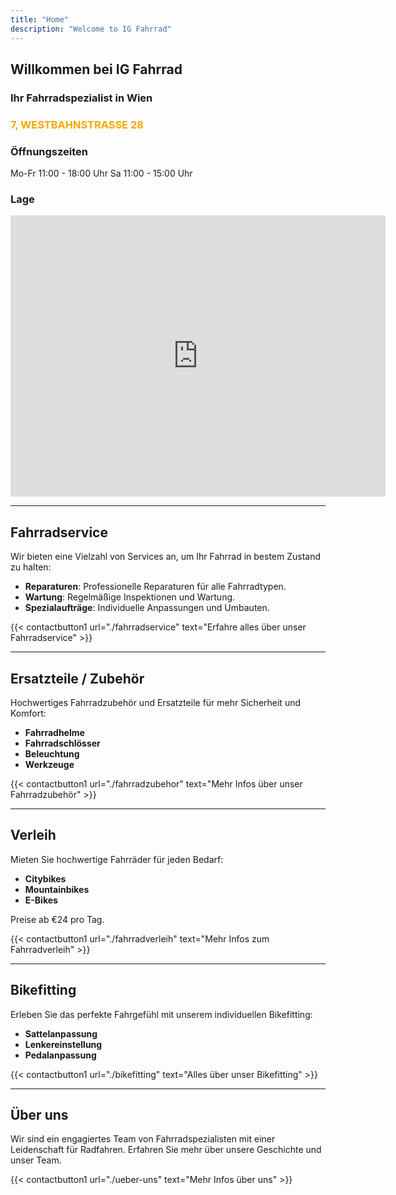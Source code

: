 ```yaml
---
title: "Home"
description: "Welcome to IG Fahrrad"
---
```


## Willkommen bei IG Fahrrad

### Ihr Fahrradspezialist in Wien

### <span style="color: #FFA500;">7, WESTBAHNSTRASSE 28</span>

### Öffnungszeiten
Mo-Fr 11:00 - 18:00 Uhr
Sa 11:00 - 15:00 Uhr

### Lage
<div class="map-container">
  <iframe src="https://www.google.com/maps/embed?pb=!1m18!1m12!1m3!1d10632.304869009882!2d16.343288390617355!3d48.19798305595617!2m3!1f0!2f0!3f0!3m2!1i1024!2i768!4f13.1!3m3!1m2!1s0x476d078bce611633%3A0xaee4670db2202edc!2sIG%20Fahrrad!5e0!3m2!1sen!2sat!4v1628889339883!5m2!1sen!2sat" width="600" height="450" style="border:0;" allowfullscreen="" loading="lazy"></iframe>
</div>

---

## Fahrradservice

Wir bieten eine Vielzahl von Services an, um Ihr Fahrrad in bestem Zustand zu halten:

- **Reparaturen**: Professionelle Reparaturen für alle Fahrradtypen.
- **Wartung**: Regelmäßige Inspektionen und Wartung.
- **Spezialaufträge**: Individuelle Anpassungen und Umbauten.

{{< contactbutton1 url="./fahrradservice" text="Erfahre alles über unser Fahrradservice" >}}

---

## Ersatzteile / Zubehör

Hochwertiges Fahrradzubehör und Ersatzteile für mehr Sicherheit und Komfort:

- **Fahrradhelme**
- **Fahrradschlösser**
- **Beleuchtung**
- **Werkzeuge**

{{< contactbutton1 url="./fahrradzubehor" text="Mehr Infos über unser Fahrradzubehör" >}}

---

## Verleih

Mieten Sie hochwertige Fahrräder für jeden Bedarf:

- **Citybikes**
- **Mountainbikes**
- **E-Bikes**

Preise ab €24 pro Tag.


{{< contactbutton1 url="./fahrradverleih" text="Mehr Infos zum Fahrradverleih" >}}

---

## Bikefitting

Erleben Sie das perfekte Fahrgefühl mit unserem individuellen Bikefitting:

- **Sattelanpassung**
- **Lenkereinstellung**
- **Pedalanpassung**


{{< contactbutton1 url="./bikefitting" text="Alles über unser Bikefitting" >}}

---

## Über uns

Wir sind ein engagiertes Team von Fahrradspezialisten mit einer Leidenschaft für Radfahren. Erfahren Sie mehr über unsere Geschichte und unser Team.

{{< contactbutton1 url="./ueber-uns" text="Mehr Infos über uns" >}}

